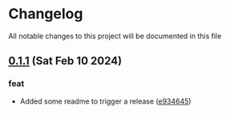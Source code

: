 
# Changelog

All notable changes to this project will be documented in this file


## [0.1.1](https://github.com/cp-utils/common-tools/compare/v0.1.0...v0.1.1) (Sat Feb 10 2024)

### feat

* Added some readme to trigger a release ([e934645](https://github.com/cp-utils/common-tools/commit/e9346450b1f30965c3acd7941abaf6c7bc2648dc))
